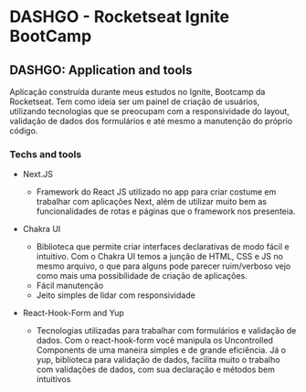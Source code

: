 # DASHGO - Rocketseat Ignite BootCamp

## DASHGO: Application and tools

<p>Aplicação construída durante meus estudos no Ignite, Bootcamp da Rocketseat. Tem como ideia ser um painel de criação de usuários, utilizando tecnologias que se preocupam com a responsividade do layout, validação de dados dos formulários e até mesmo a manutenção do próprio código.</p>

### Techs and tools
  - Next.JS
    -  Framework do React JS utilizado no app para criar costume em trabalhar com aplicações Next, além de utilizar muito bem as funcionalidades de rotas e páginas que o framework nos presenteia.
  - Chakra UI
    - Biblioteca que permite criar interfaces declarativas de modo  fácil e intuitivo. Com o Chakra UI temos a junção de HTML, CSS e JS no mesmo arquivo, o que para alguns pode parecer ruim/verboso vejo como mais uma possibilidade de criação de aplicações.
    - Fácil manutenção
    - Jeito simples de lidar com responsividade 

  - React-Hook-Form and Yup
    - Tecnologias utilizadas para trabalhar com formulários e validação de dados. Com o react-hook-form você manipula os Uncontrolled Components de uma maneira simples e de grande eficiência. Já o yup, biblioteca para validação de dados, facilita muito o trabalho com validações de dados, com sua declaração e métodos bem intuitivos